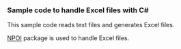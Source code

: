 ### Sample code to handle Excel files with C#

This sample code reads text files and generates Excel files.

[NPOI](https://www.nuget.org/packages/NPOI/) package is used to handle Excel files.
